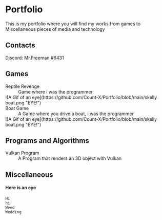 # Portfolio

This is my portfolio where you will find my works from games to Miscellaneous pieces of media and technology


## Contacts

Discord: Mr.Freeman #6431


## Games

<dl>
<dt>Reptile Revenge</dt>
<dd>Game where i was the programmer</dd>
![A Gif of an eye](https://github.com/Count-X/Portfolio/blob/main/skelly boat.png "EYE!")
<dt>Boat Game</dt>
<dd>A Game where you drive a boat, i was the programmer</dd>
![A Gif of an eye](https://github.com/Count-X/Portfolio/blob/main/skelly boat.png "EYE!")
</dl>


## Programs and Algorithms

<dl>
<dt>Vulkan Program</dt>
<dd>A Program that renders an 3D object with Vulkan</dd>
</dl>


## Miscellaneous

#### Here is an eye

    Hi
    hi
    Weed
    Wedding
